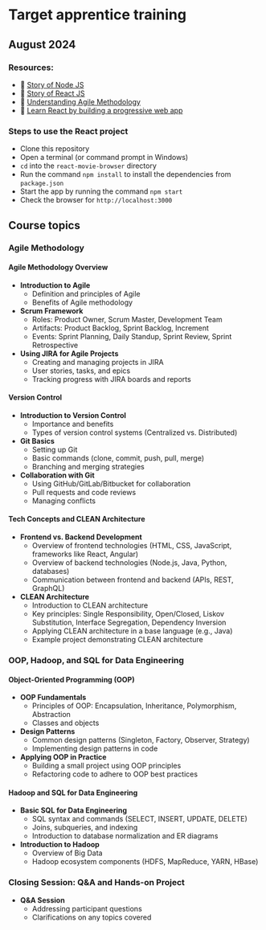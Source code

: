 # Target apprentice training

## August 2024

### Resources:

- 🎥 [Story of Node JS](https://youtu.be/LB8KwiiUGy0?si=xFSZp3v_svfWcEi9)
- 🎥 [Story of React JS](https://youtu.be/8pDqJVdNa44?si=-J6ijD9eFaYrEk-c)
- 🎥 [Understanding Agile Methodology](https://youtu.be/GkrmihTkynQ)
- 🎥 [Learn React by building a progressive web app](https://youtu.be/XuPazug_PoE)

### Steps to use the React project

- Clone this repository
- Open a terminal (or command prompt in Windows)
- `cd` into the `react-movie-browser` directory
- Run the command `npm install` to install the dependencies from `package.json`
- Start the app by running the command `npm start`
- Check the browser for `http://localhost:3000`

## Course topics

### Agile Methodology

#### Agile Methodology Overview

- **Introduction to Agile**
  - Definition and principles of Agile
  - Benefits of Agile methodology
- **Scrum Framework**
  - Roles: Product Owner, Scrum Master, Development Team
  - Artifacts: Product Backlog, Sprint Backlog, Increment
  - Events: Sprint Planning, Daily Standup, Sprint Review, Sprint Retrospective
- **Using JIRA for Agile Projects**
  - Creating and managing projects in JIRA
  - User stories, tasks, and epics
  - Tracking progress with JIRA boards and reports

#### Version Control

- **Introduction to Version Control**
  - Importance and benefits
  - Types of version control systems (Centralized vs. Distributed)
- **Git Basics**
  - Setting up Git
  - Basic commands (clone, commit, push, pull, merge)
  - Branching and merging strategies
- **Collaboration with Git**
  - Using GitHub/GitLab/Bitbucket for collaboration
  - Pull requests and code reviews
  - Managing conflicts

#### Tech Concepts and CLEAN Architecture

- **Frontend vs. Backend Development**
  - Overview of frontend technologies (HTML, CSS, JavaScript, frameworks like React, Angular)
  - Overview of backend technologies (Node.js, Java, Python, databases)
  - Communication between frontend and backend (APIs, REST, GraphQL)
- **CLEAN Architecture**
  - Introduction to CLEAN architecture
  - Key principles: Single Responsibility, Open/Closed, Liskov Substitution, Interface Segregation, Dependency Inversion
  - Applying CLEAN architecture in a base language (e.g., Java)
  - Example project demonstrating CLEAN architecture

### OOP, Hadoop, and SQL for Data Engineering

#### Object-Oriented Programming (OOP)

- **OOP Fundamentals**
  - Principles of OOP: Encapsulation, Inheritance, Polymorphism, Abstraction
  - Classes and objects
- **Design Patterns**
  - Common design patterns (Singleton, Factory, Observer, Strategy)
  - Implementing design patterns in code
- **Applying OOP in Practice**
  - Building a small project using OOP principles
  - Refactoring code to adhere to OOP best practices

#### Hadoop and SQL for Data Engineering

- **Basic SQL for Data Engineering**
  - SQL syntax and commands (SELECT, INSERT, UPDATE, DELETE)
  - Joins, subqueries, and indexing
  - Introduction to database normalization and ER diagrams
- **Introduction to Hadoop**
  - Overview of Big Data
  - Hadoop ecosystem components (HDFS, MapReduce, YARN, HBase)

### Closing Session: Q&A and Hands-on Project

- **Q&A Session**
  - Addressing participant questions
  - Clarifications on any topics covered

